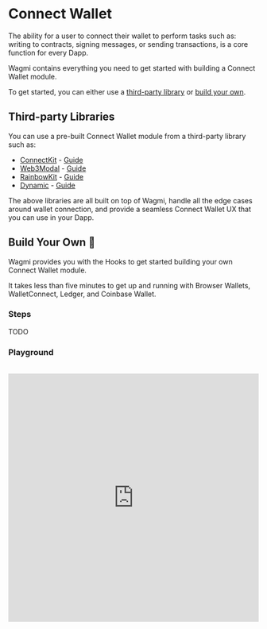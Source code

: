 # Connect Wallet

The ability for a user to connect their wallet to perform tasks such as: writing to contracts, signing messages, or sending transactions, is a core function for every Dapp.

Wagmi contains everything you need to get started with building a Connect Wallet module.

To get started, you can either use a [third-party library](#third-party-libraries) or [build your own](#build-your-own).

## Third-party Libraries

You can use a pre-built Connect Wallet module from a third-party library such as:

- [ConnectKit](https://docs.family.co/connectkit) - [Guide](https://docs.family.co/connectkit/getting-started)
- [Web3Modal](https://web3modal.com/) - [Guide](https://docs.walletconnect.com/web3modal/react/about)
- [RainbowKit](https://www.rainbowkit.com/) - [Guide](https://www.rainbowkit.com/docs/installation)
- [Dynamic](https://www.dynamic.xyz/) - [Guide](https://docs.dynamic.xyz/quickstart)

The above libraries are all built on top of Wagmi, handle all the edge cases around wallet connection, and provide a seamless Connect Wallet UX that you can use in your Dapp.

## Build Your Own 🚧

Wagmi provides you with the Hooks to get started building your own Connect Wallet module. 

It takes less than five minutes to get up and running with Browser Wallets, WalletConnect, Ledger, and Coinbase Wallet.

### Steps

TODO

### Playground

<br/>

<iframe frameborder="0" width="100%" height="500px" src="https://stackblitz.com/edit/vitejs-vite-4hfzwo?embed=1&file=src%2FApp.tsx&hideExplorer=1&view=preview"></iframe>